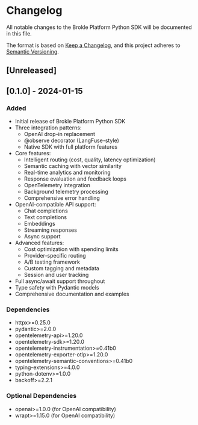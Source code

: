 # Changelog

All notable changes to the Brokle Platform Python SDK will be documented in this file.

The format is based on [Keep a Changelog](https://keepachangelog.com/en/1.0.0/),
and this project adheres to [Semantic Versioning](https://semver.org/spec/v2.0.0.html).

## [Unreleased]

## [0.1.0] - 2024-01-15

### Added
- Initial release of Brokle Platform Python SDK
- Three integration patterns:
  - OpenAI drop-in replacement
  - @observe decorator (LangFuse-style)
  - Native SDK with full platform features
- Core features:
  - Intelligent routing (cost, quality, latency optimization)
  - Semantic caching with vector similarity
  - Real-time analytics and monitoring
  - Response evaluation and feedback loops
  - OpenTelemetry integration
  - Background telemetry processing
  - Comprehensive error handling
- OpenAI-compatible API support:
  - Chat completions
  - Text completions
  - Embeddings
  - Streaming responses
  - Async support
- Advanced features:
  - Cost optimization with spending limits
  - Provider-specific routing
  - A/B testing framework
  - Custom tagging and metadata
  - Session and user tracking
- Full async/await support throughout
- Type safety with Pydantic models
- Comprehensive documentation and examples

### Dependencies
- httpx>=0.25.0
- pydantic>=2.0.0
- opentelemetry-api>=1.20.0
- opentelemetry-sdk>=1.20.0
- opentelemetry-instrumentation>=0.41b0
- opentelemetry-exporter-otlp>=1.20.0
- opentelemetry-semantic-conventions>=0.41b0
- typing-extensions>=4.0.0
- python-dotenv>=1.0.0
- backoff>=2.2.1

### Optional Dependencies
- openai>=1.0.0 (for OpenAI compatibility)
- wrapt>=1.15.0 (for OpenAI compatibility)
